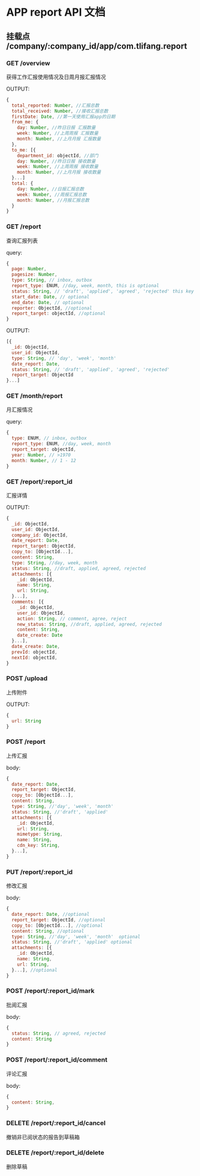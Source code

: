 # APP report API 文档

## 挂载点 /company/:company_id/app/com.tlifang.report

### GET /overview

获得工作汇报使用情况及日周月报汇报情况

OUTPUT:
```javascript
{
  total_reported: Number, //汇报总数
  total_received: Number, //接收汇报总数
  firstDate: Date, //第一天使用汇报app的日期
  from_me: {
    day: Number, //昨日日报 汇报数量
    week: Number, //上周周报 汇报数量
    month: Number, //上月月报 汇报数量
  },
  to_me: [{
    department_id: objectId, //部门
    day: Number, //昨日日报 接收数量
    week: Number, //上周周报 接收数量
    month: Number, //上月月报 接收数量
  }...]
  total: {
    day: Number, //日报汇报总数
    week: Number, //周报汇报总数
    month: Number, //月报汇报总数
  }
}
```

### GET /report

查询汇报列表

query:
```javascript
{
  page: Number,
  pagesize: Number,
  type: String, // inbox, outbox
  report_type: ENUM, //day, week, month, this is optional
  status: String, // 'draft', 'applied', 'agreed', 'rejected' this key is optional
  start_date: Date, // optional
  end_date: Date, // optional
  reporter: ObjectId, //optional
  report_target: objectId, //optional
}
```

OUTPUT:
```javascript
[{
  _id: ObjectId,
  user_id: ObjectId,
  type: String, // 'day', 'week', 'month'
  date_report: Date,
  status: String, // 'draft', 'applied', 'agreed', 'rejected'
  report_target: ObjectId
}...]
```

### GET /month/report

月汇报情况

query:
```javascript
{
  type: ENUM, // inbox, outbox
  report_type: ENUM, //day, week, month
  report_target: objectId,
  year: Number, // >1970
  month: Number, // 1 - 12
}
```

### GET /report/:report_id

汇报详情

OUTPUT:
```javascript
{
  _id: ObjectId,
  user_id: ObjectId,
  company_id: ObjectId,
  date_report: Date,
  report_target: ObjectId,
  copy_to: [ObjectId...],
  content: String,
  type: String, //day, week, month
  status: String, //draft, applied, agreed, rejected
  attachments: [{
    _id: ObjectId,
    name: String,
    url: String,
  }...],
  comments: [{
    _id: ObjectId,
    user_id: ObjectId,
    action: String, // comment, agree, reject
    new_status: String, //draft, applied, agreed, rejected
    content: String,
    date_create: Date
  }...],  
  date_create: Date,
  prevId: objectId,
  nextId: objectId,
}
```

### POST /upload

上传附件

OUTPUT:
```javascript
{
  url: String
}
```

### POST /report

上传汇报

body:
```javascript
{
  date_report: Date,
  report_target: ObjectId,
  copy_to: [ObjectId...],
  content: String,
  type: String, //'day', 'week', 'month'
  status: String, //'draft', 'applied'
  attachments: [{
    _id: ObjectId,
    url: String,
    mimetype: String,
    name: String,
    cdn_key: String,
  }...],
}
```

### PUT /report/:report_id

修改汇报

body:
```javascript
{
  date_report: Date, //optional
  report_target: ObjectId, //optional
  copy_to: [ObjectId...], //optional
  content: String, //optional
  type: String, //'day', 'week', 'month'  optional
  status: String, //'draft', 'applied' optional
  attachments: [{
    _id: ObjectId,
    name: String,
    url: String,
  }...], //optional
}
```

### POST /report/:report_id/mark

批阅汇报

body:
```javascript
{
  status: String, // agreed, rejected
  content: String
}
```

### POST /report/:report_id/comment

评论汇报

body:
```javascript
{
  content: String,
}
```

### DELETE /report/:report_id/cancel

撤销非已阅状态的报告到草稿箱

### DELETE /report/:report_id/delete

删除草稿
